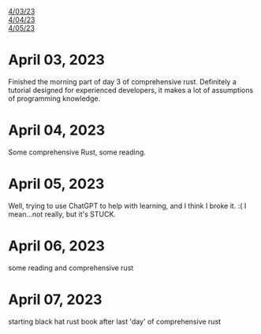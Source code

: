 [4/03/23](#april-03-2023)<br>
[4/04/23](#april-04-2023)<br>
[4/05/23](#april-05-2023)<br>


# April 03, 2023 

Finished the morning part of day 3 of comprehensive rust. Definitely a tutorial designed for experienced developers, it makes a lot of assumptions of programming knowledge.

# April 04, 2023 

Some comprehensive Rust, some reading. 

# April 05, 2023

Well, trying to use ChatGPT to help with learning, and I think I broke it. :(
I mean...not really, but it's STUCK.

# April 06, 2023

some reading and comprehensive rust

# April 07, 2023

starting black hat rust book after last 'day' of comprehensive rust